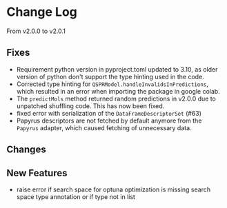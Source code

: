 # Change Log

From v2.0.0 to v2.0.1

## Fixes

- Requirement python version in pyproject.toml updated to 3.10, as older version of python don't support the type hinting used in the code.
- Corrected type hinting for `QSPRModel.handleInvalidsInPredictions`, which resulted in an error when importing the package in google colab.
- The `predictMols` method returned random predictions in v2.0.0 due to unpatched shuffling code. This has now been fixed.
- fixed error with serialization of the `DataFrameDescriptorSet` (#63)
- Papyrus descriptors are not fetched by default anymore from the `Papyrus`  adapter, which caused fetching of unnecessary data.

## Changes

## New Features
- raise error if search space for optuna optimization is missing search space type annotation or if type not in list
